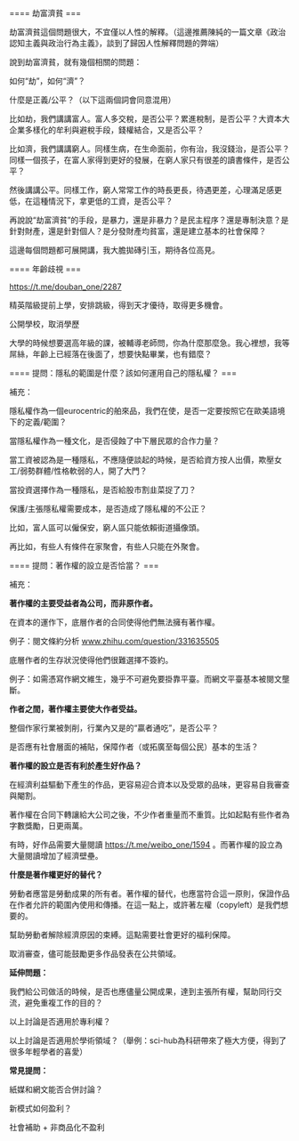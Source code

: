==== 劫富濟貧 ===

劫富濟貧這個問題很大，不宜僅以人性的解釋。（這邊推薦陳純的一篇文章《政治認知主義與政治行為主義》，談到了歸因人性解釋問題的弊端）

說到劫富濟貧，就有幾個相關的問題：

如何“劫”，如何“濟”？

什麼是正義/公平？（以下這兩個詞會同意混用）

比如劫，我們講講富人。富人多交稅，是否公平？累進稅制，是否公平？大資本大企業多樣化的牟利與避稅手段，錢權結合，又是否公平？

比如濟，我們講講窮人。同樣生病，在生命面前，你有治，我沒錢治，是否公平？同樣一個孩子，在富人家得到更好的發展，在窮人家只有很差的讀書條件，是否公平？

然後講講公平。同樣工作，窮人常常工作的時長更長，待遇更差，心理滿足感更低，在這種情況下，拿更低的工資，是否公平？

再說說“劫富濟貧”的手段，是暴力，還是非暴力？是民主程序？還是專制決意？是針對財產，還是針對個人？是分發財產均貧富，還是建立基本的社會保障？

這邊每個問題都可展開講，我大膽拋磚引玉，期待各位高見。

==== 年齡歧視 ===

https://t.me/douban_one/2287

精英階級提前上學，安排跳級，得到天才優待，取得更多機會。

公開學校，取消學歷

大學的時候想要選高年級的課，被輔導老師問，你為什麼那麼急。我心裡想，我等屌絲，年齡上已經落在後面了，想要快點畢業，也有錯麼？

==== 提問：隱私的範圍是什麼？該如何運用自己的隱私權？ ===

補充：

隱私權作為一個eurocentric的舶來品，我們在使，是否一定要按照它在歐美語境下的定義/範圍？

當隱私權作為一種文化，是否侵蝕了中下層民眾的合作力量？

當工資被認為是一種隱私，不應隨便談起的時候，是否給資方按人出價，欺壓女工/弱勢群體/性格軟弱的人，開了大門？

當投資選擇作為一種隱私，是否給股市割韭菜捉了刀？

保護/主張隱私權需要成本，是否造成了隱私權的不公正？

比如，富人區可以僱保安，窮人區只能依賴街道攝像頭。

再比如，有些人有條件在家聚會，有些人只能在外聚會。

==== 提問：著作權的設立是否恰當？ ===

補充：

**著作權的主要受益者為公司，而非原作者。**

在資本的運作下，底層作者的合同使得他們無法擁有著作權。

例子：閱文條約分析 www.zhihu.com/question/331635505

底層作者的生存狀況使得他們很難選擇不簽約。

例子：如需憑寫作網文維生，幾乎不可避免要掛靠平臺。而網文平臺基本被閱文壟斷。

**作者之間，著作權主要使大作者受益。**

整個作家行業被剝削，行業內又是的“贏者通吃”，是否公平？

是否應有社會層面的補貼，保障作者（或拓廣至每個公民）基本的生活？

**著作權的設立是否有利於產生好作品？**

在經濟利益驅動下產生的作品，更容易迎合資本以及受眾的品味，更容易自我審查與閹割。

著作權在合同下轉讓給大公司之後，不少作者重量而不重質。比如起點有些作者為字數獎勵，日更兩萬。

有時，好作品需要大量閱讀 https://t.me/weibo_one/1594 。而著作權的設立為大量閱讀增加了經濟壁壘。

**什麼是著作權更好的替代？**

勞動者應當是勞動成果的所有者。著作權的替代，也應當符合這一原則，保證作品在作者允許的範圍內使用和傳播。在這一點上，或許著左權（copyleft）是我們想要的。

幫助勞動者解除經濟原因的束縛。這點需要社會更好的福利保障。

取消審查，儘可能鼓勵更多作品發表在公共領域。

**延伸問題：**

我們給公司做活的時候，是否也應儘量公開成果，達到主張所有權，幫助同行交流，避免重複工作的目的？

以上討論是否適用於專利權？

以上討論是否適用於學術領域？（舉例：sci-hub為科研帶來了極大方便，得到了很多年輕學者的喜愛）

**常見提問：**

紙媒和網文能否合併討論？

新模式如何盈利？

社會補助 + 非商品化不盈利